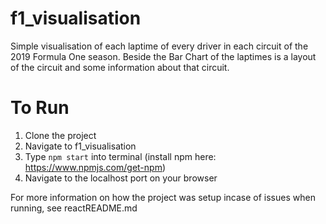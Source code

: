 # f1_visualisation
Simple visualisation of each laptime of every driver in each circuit of the 2019 Formula One season. Beside the Bar Chart of the laptimes is a layout of the circuit and some information about that circuit. 
# To Run

1. Clone the project
2. Navigate to f1_visualisation
3. Type ```npm start``` into terminal (install npm here: https://www.npmjs.com/get-npm)
4. Navigate to the localhost port on your browser

For more information on how the project was setup incase of issues when running, see reactREADME.md
